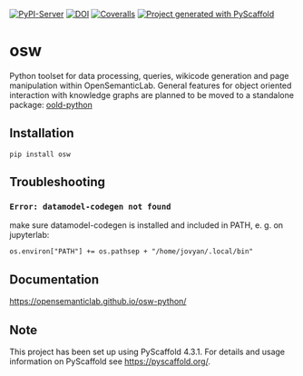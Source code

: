 [![PyPI-Server](https://img.shields.io/pypi/v/osw.svg)](https://pypi.org/project/osw/)
[![DOI](https://zenodo.org/badge/458130867.svg)](https://zenodo.org/badge/latestdoi/458130867)
[![Coveralls](https://img.shields.io/coveralls/github/OpenSemanticLab/osw-python/main.svg)](https://coveralls.io/r/<USER>/osw)
[![Project generated with PyScaffold](https://img.shields.io/badge/-PyScaffold-005CA0?logo=pyscaffold)](https://pyscaffold.org/)

# osw

Python toolset for data processing, queries, wikicode generation and page manipulation within OpenSemanticLab. 
General features for object oriented interaction with knowledge graphs are planned to be moved to a standalone package: [oold-python](https://github.com/OpenSemanticWorld/oold-python)

## Installation
```
pip install osw
```

## Troubleshooting

### `Error: datamodel-codegen not found`
make sure datamodel-codegen is installed and included in PATH, e. g. on jupyterlab:
```
os.environ["PATH"] += os.pathsep + "/home/jovyan/.local/bin"
```

## Documentation

https://opensemanticlab.github.io/osw-python/

<!-- pyscaffold-notes -->

## Note

This project has been set up using PyScaffold 4.3.1. For details and usage
information on PyScaffold see https://pyscaffold.org/.
